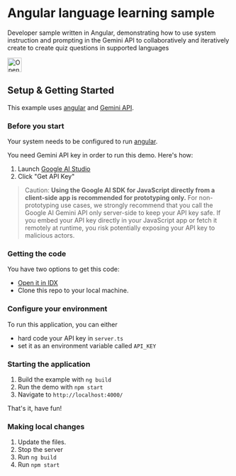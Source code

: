 # Angular language learning sample
Developer sample written in Angular, demonstrating how to use system instruction and prompting
in the Gemini API to collaboratively and iteratively create to create quiz questions in
supported languages

<a href="https://idx.google.com/import?url=https://github.com/google-gemini/angular-language-learning-sample">
<picture>
  <source media="(prefers-color-scheme: dark)" srcset="https://cdn.idx.dev/btn/open_dark_32@2x.png">
  <source media="(prefers-color-scheme: light)" srcset="https://cdn.idx.dev/btn/open_light_32@2x.png">
  <img height="32" alt="Open in IDX" src="https://cdn.idx.dev/btn/open_purple_32@2x.png">
</picture>
</a>

## Setup & Getting Started
This example uses [angular](http://angular.dev) and [Gemini API](http://ai.google.dev).

### Before you start
Your system needs to be configured to run [angular](https://angular.dev/tools/cli/setup-local#dependencies).

You need Gemini API key in order to run this demo. Here's how:
1. Launch [Google AI Studio](https://aistudio.google.com/)
1. Click "Get API Key"

> Caution: **Using the Google AI SDK for JavaScript directly from a client-side
app is recommended for prototyping only.** For non-prototyping use cases, we
strongly recommend that you call the Google AI Gemini API only server-side to
keep your API key safe. If you embed your API key directly in your JavaScript
app or fetch it remotely at runtime, you risk potentially exposing your API key
to malicious actors.

### Getting the code
You have two options to get this code:
* [Open it in IDX](https://idx.google.com/import?url=https://github.com/google-gemini/angular-language-learning-sample)
* Clone this repo to your local machine.

### Configure your environment
To run this application, you can either
* hard code your API key in `server.ts`
* set it as an environment variable called `API_KEY`


### Starting the application
1. Build the example with `ng build`
1. Run the demo with `npm start`
1. Navigate to `http://localhost:4000/`

That's it, have fun!

### Making local changes
1. Update the files.
1. Stop the server
1. Run `ng build`
1. Run `npm start`
